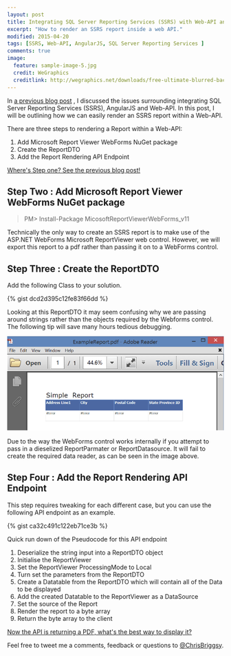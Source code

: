 ```yaml
---
layout: post
title: Integrating SQL Server Reporting Services (SSRS) with Web-API and AngularJS - Part Two
excerpt: "How to render an SSRS report inside a web API."
modified: 2015-04-20
tags: [SSRS, Web-API, AngularJS, SQL Server Reporting Services ]
comments: true
image:
  feature: sample-image-5.jpg
  credit: WeGraphics
  creditlink: http://wegraphics.net/downloads/free-ultimate-blurred-background-pack/
---
```


In [a previous blog post](http://blog.chrisbriggsy.com/the-first-step-towards-integration/)
, I discussed the issues surrounding integrating SQL Server Reporting Services (SSRS), AngularJS and Web-API. In this post, I will be outlining how we can easily render an SSRS report within a Web-API.

There are three steps to rendering a Report within a Web-API:

1. Add Microsoft Report Viewer WebForms NuGet package
1. Create the ReportDTO
1. Add the Report Rendering API Endpoint

[Where's Step one? See the previous blog post!](http://blog.chrisbriggsy.com/the-first-step-towards-integration/)

## Step Two : Add Microsoft Report Viewer WebForms NuGet package 

>PM> Install-Package MicosoftReportViewerWebForms_v11

Technically the only way to create an SSRS report is to make use of the ASP.NET WebForms Microsoft ReportViewer web control. However, we will export this report to a pdf rather than passing it on to a WebForms control.

## Step Three : Create the ReportDTO

Add the following Class to your solution. 

{% gist dcd2d395c12fe83f66dd %}

Looking at this ReportDTO it may seem confusing why we are passing around strings rather than the objects required by the Webforms control. The following tip will save many hours tedious debugging.

![Error ocurrs when attempting to pass in a dieselized ReportParmater or ReportDatasource](/images/2015-04-20_16-15-11-compressor.png)

Due to the way the WebForms control works internally if you attempt to pass in a dieselized ReportParmater or ReportDatasource. It will fail to create the required data reader, as can be seen in the image above.

## Step Four : Add the Report Rendering API Endpoint

This step requires tweaking for each different case, but you can use the following API endpoint as an example.

{% gist ca32c491c122eb71ce3b %}


Quick run down of the Pseudocode for this API endpoint 

1. Deserialize the string input into a ReportDTO object
1. Initialise the ReportViewer 
1. Set the ReportViewer ProcessingMode to Local
1. Turn set the parameters from the ReportDTO
1. Create a Datatable from the ReportDTO which will contain all of the Data to be displayed
1. Add the created Datatable to the ReportViewer as a DataSource
1. Set the source of the Report
1. Render the report to a byte array
1. Return the byte array to the client 

[Now the API is returning a PDF, what's the best way to display it?](http://blog.chrisbriggsy.com/the-first-step-towards-integration/)

Feel free to tweet me a comments, feedback or questions to [@ChrisBriggsy](https://twitter.com/ChrisBriggsy).
